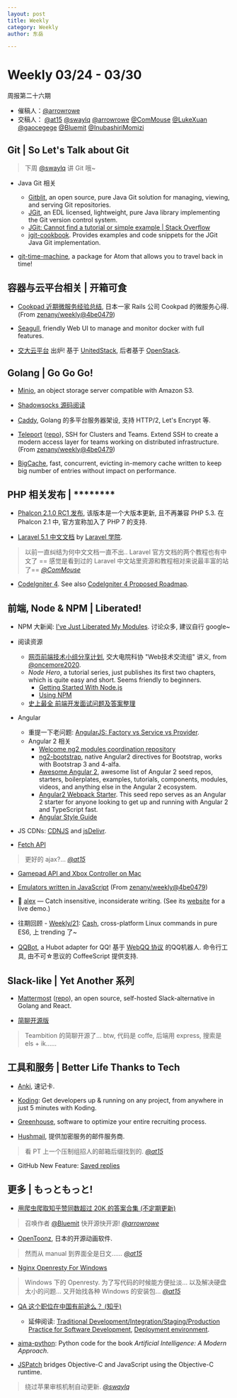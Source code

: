 ```yaml
---
layout: post
title: Weekly
category: Weekly
author: 东岳

---
```


# Weekly 03/24 - 03/30

周报第二十六期

- 催稿人：[@arrowrowe][gh-mie]
- 交稿人：
  [@at15][gh-at15]
  [@swaylq][gh-sway]
  [@arrowrowe][gh-mie]
  [@ComMouse][gh-dou]
  [@LukeXuan][gh-luke]
  [@gaocegege][gh-cece]
  [@Bluemit][gh-lp]
  [@InubashiriMomizi][gh-im]

[gh-at15]: https://github.com/at15
[gh-sway]: https://github.com/swaylq
[gh-mie]: https://github.com/arrowrowe
[gh-dou]: https://github.com/ComMouse
[gh-luke]: https://github.com/LukeXuan
[gh-cece]: https://github.com/gaocegege
[gh-tq]: https://github.com/tq5124
[gh-lp]: https://github.com/Bluemit
[gh-im]: https://github.com/InubashiriMomizi
[gh-oncemore]: https://github.com/oncemore2020

[zw]: https://github.com/zenany/weekly/commit/4be0479c7c6d0db10c09bd1b709b5ae1c0d18c95

## Git | So Let's Talk about Git

> 下周 [@swaylq][gh-sway] 讲 Git 哦~

- Java Git 相关
  - [Gitblit](https://github.com/gitblit/gitblit), an open source, pure Java Git solution for managing, viewing, and serving Git repositories.
  - [JGit](https://eclipse.org/jgit/), an EDL licensed, lightweight, pure Java library implementing the Git version control system.
  - [JGit: Cannot find a tutorial or simple example | Stack Overflow](http://stackoverflow.com/questions/6861881/jgit-cannot-find-a-tutorial-or-simple-example)
  - [jgit-cookbook](https://github.com/centic9/jgit-cookbook). Provides examples and code snippets for the JGit Java Git implementation.

- [git-time-machine](https://github.com/littlebee/git-time-machine), a package for Atom that allows you to travel back in time!

## 容器与云平台相关 | 开箱可食

- [Cookpad 近期微服务经验总结](http://liubin.org/blog/2016/03/16/microservice-at-cookpad/), 日本一家 Rails 公司 Cookpad 的微服务心得. (From [zenany/weekly@4be0479][zw])

- [Seagull](https://github.com/tobegit3hub/seagull), friendly Web UI to manage and monitor docker with full features.

- [交大云平台](http://console.jcloud.sjtu.edu.cn/) 出炉! 基于 [UnitedStack](https://www.ustack.com/), 后者基于 [OpenStack](https://www.openstack.org/).

## Golang | Go Go Go!

- [Minio](https://github.com/minio/minio), an object storage server compatible with Amazon S3.

- [Shadowsocks 源码阅读](http://zhuanlan.zhihu.com/p/20631741)

- [Caddy](https://github.com/mholt/caddy), Golang 的多平台服务器架设, 支持 HTTP/2, Let's Encrypt 等.

- [Teleport](http://gravitational.com/teleport/) ([repo](https://github.com/gravitational/teleport)), SSH for Clusters and Teams. Extend SSH to create a modern access layer for teams working on distributed infrastructure. (From [zenany/weekly@4be0479][zw])

- [BigCache](https://github.com/allegro/bigcache), fast, concurrent, evicting in-memory cache written to keep big number of entries without impact on performance.

## PHP 相关发布 | \*\*\*\*\*\*\*\*

- [Phalcon 2.1.0 RC1 发布](https://blog.phalconphp.com/), 该版本是一个大版本更新, 且不再兼容 PHP 5.3. 在 Phalcon 2.1 中, 官方宣称加入了 PHP 7 的支持.

- [Laravel 5.1 中文文档](http://laravelacademy.org/laravel-docs-5_1) by [Laravel 学院](http://laravelacademy.org/about-us).
> 以前一直纠结为何中文文档一直不出.. Laravel 官方文档的两个教程也有中文了 == 感觉是看到过的 Laravel 中文站里资源和教程相对来说最丰富的站了== _[@ComMouse][gh-dou]_

- [CodeIgniter 4](https://github.com/oncemore2020). See also [CodeIgniter 4 Proposed Roadmap](http://forum.codeigniter.com/thread-62615.html).

## 前端, Node & NPM | Liberated!

- NPM 大新闻: [I’ve Just Liberated My Modules](https://medium.com/@azerbike/i-ve-just-liberated-my-modules-9045c06be67c). 讨论众多, 建议自行 google~

- 阅读资源
  - [网页前端技术小组分享计划](http://oncemore2020.github.io/webdoc/), 交大电院科协 "Web技术交流组" 讲义, from [@oncemore2020][gh-oncemore].
  - _Node Hero_, a tutorial series, just publishes its first two chapters, which is quite easy and short. Seems friendly to beginners.
    - [Getting Started With Node.js](https://blog.risingstack.com/node-hero-tutorial-getting-started-with-node-js/)
    - [Using NPM](https://blog.risingstack.com/node-hero-npm-tutorial/)
  - [史上最全 前端开发面试问题及答案整理](https://github.com/hawx1993/Front-end-Interview-questions)

- Angular
  - 重提一下老问题: [AngularJS: Factory vs Service vs Provider](http://tylermcginnis.com/angularjs-factory-vs-service-vs-provider/).
  - Angular 2 相关
    - [Welcome ng2 modules coordination repository](https://github.com/valor-software/ng2-plans)
    - [ng2-bootstrap](https://github.com/valor-software/ng2-bootstrap), native Angular2 directives for Bootstrap, works with Bootstrap 3 and 4-alfa.
    - [Awesome Angular 2](https://github.com/AngularClass/awesome-angular2), awesome list of Angular 2 seed repos, starters, boilerplates, examples, tutorials, components, modules, videos, and anything else in the Angular 2 ecosystem.
    - [Angular2 Webpack Starter](https://github.com/AngularClass/angular2-webpack-starter). This seed repo serves as an Angular 2 starter for anyone looking to get up and running with Angular 2 and TypeScript fast.
    - [Angular Style Guide](https://github.com/johnpapa/angular-styleguide)


- JS CDNs: [CDNJS](https://cdnjs.com/) and [jsDelivr](http://www.jsdelivr.com/).

- [Fetch API](https://developer.mozilla.org/en-US/docs/Web/API/Fetch_API)
> 更好的 ajax?... _[@at15][gh-at15]_

- [Gamepad API and Xbox Controller on Mac](https://davidwalsh.name/gamepad-api-xbox-controller-mac)

- [Emulators written in JavaScript](https://github.com/fcambus/jsemu) (From [zenany/weekly@4be0479][zw])

- 📝 [alex](https://github.com/wooorm/alex) — Catch insensitive, inconsiderate  writing. (See its [website](http://alexjs.com/) for a live demo.)

- 往期回顾 - [Weekly/21](https://github.com/dyweb/web-stuff/blob/master/weekly/2016/0224.md): [Cash](https://github.com/dthree/cash), cross-platform Linux commands in pure ES6, 上 trending 了~

- [QQBot](https://github.com/xhan/qqbot), a Hubot adapter for QQ! 基于 [WebQQ 协议](https://github.com/xhan/qqbot/blob/master/protocol.md) 的QQ机器人. 命令行工具, 由不可☆思议的 CoffeeScript 提供支持.

## Slack-like | Yet Another 系列

- [Mattermost](http://www.mattermost.org/) ([repo](https://github.com/mattermost/platform)), an open source, self-hosted Slack-alternative in Golang and React.

- [简聊开源版](https://github.com/jianliaoim/talk-os)
> Teambition 的简聊开源了... btw, 代码是 coffe, 后端用 express, 搜索是 els + ik......

## 工具和服务 | Better Life Thanks to Tech

- [Anki](http://ankisrs.net/), 速记卡.

- [Koding](http://www.koding.com/): Get developers up & running on any project, from anywhere in just 5 minutes with Koding.

- [Greenhouse](https://www.greenhouse.io/), software to optimize your entire recruiting process.

- [Hushmail](https://www.hushmail.com/), 提供加密服务的邮件服务商.
> 看 PT 上一个压制组招人的邮箱后缀找到的. _[@at15][gh-at15]_

- GitHub New Feature: [Saved replies](https://github.com/blog/2135-saved-replies)

## 更多 | もっともっと!

- [用爬虫爬取知乎赞同数超过 20K 的答案合集 (不定期更新)](http://139.129.35.166:8188/)
> 召唤作者 [@Bluemit][gh-lp] 快开源快开源! _[@arrowrowe][gh-mie]_

- [OpenToonz](https://github.com/opentoonz/opentoonz), 日本的开源动画软件.
> 然而从 manual 到界面全是日文...... _[@at15][gh-at15]_

- [Nginx Openresty For Windows](https://github.com/LomoX-Offical/nginx-openresty-windows)
> Windows 下的 Openresty. 为了写代码的时候能方便扯淡... 以及解决硬盘太小的问题... 又开始找各种 Windows 的安装包... _[@at15][gh-at15]_

- [QA 这个职位在中国有前途么？ (知乎)](https://www.zhihu.com/question/19666055)
  - 延伸阅读: [Traditional Development/Integration/Staging/Production Practice for Software Development](http://dltj.org/article/software-development-practice/), [Deployment environment](https://en.wikipedia.org/wiki/Deployment_environment).

- [aima-python](https://github.com/aimacode/aima-python): Python code for the book _Artificial Intelligence: A Modern Approach_.

- [JSPatch](https://github.com/bang590/JSPatch) bridges Objective-C and JavaScript using the Objective-C runtime.
> 绕过苹果审核机制自动更新. _[@swaylq][gh-sway]_
